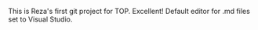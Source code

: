 This is Reza's first git project for TOP.
Excellent! Default editor for .md files set to Visual Studio.